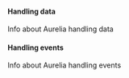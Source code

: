 <h4 id="aurelia-handling-data">Handling data</h4>

Info about Aurelia handling data

<h4 id="aurelia-handling-events">Handling events</h4>

Info about Aurelia handling events